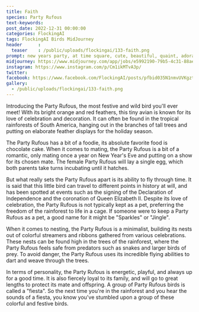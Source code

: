 ```yaml
---
title: Faith
species: Party Rufous
text-keywords: 
post_date: 2022-12-31 00:00:00
categories: FlockingAI
tags: FlockingAI Birds MidJourney 
header      :
  teaser    : /public/uploads/flockingai/133-faith.png
prompt: new years party, at time square, cute, beautiful, quaint, adorable, rainbow rufous BIRD, having a party on new years. manga
midjourney: https://www.midjourney.com/app/jobs/e5992190-79b5-4c31-88ae-685548dc11e3
instagram: https://www.instagram.com/p/Cm1ikMTvA3p/
twitter: 
facebook: https://www.facebook.com/FlockingAI/posts/pfbid035N1nmvUVKgztvXRiJ6PNSdJLAqnzGzxvLdntcP4TGQv7vBrh6yx1FeJC4EWduYgwl
gallery: 
  - /public/uploads/flockingai/133-faith.png
---
```


Introducing the Party Rufous, the most festive and wild bird you'll ever meet! With its bright orange and red feathers, this tiny avian is known for its love of celebration and decoration. It can often be found in the tropical rainforests of South America, hanging out in the branches of tall trees and putting on elaborate feather displays for the holiday season.

The Party Rufous has a bit of a foodie, its absolute favorite food is chocolate cake. When it comes to mating, the Party Rufous is a bit of a romantic, only mating once a year on New Year's Eve and putting on a show for its chosen mate. The female Party Rufous will lay a single egg, which both parents take turns incubating until it hatches.

But what really sets the Party Rufous apart is its ability to fly through time. It is said that this little bird can travel to different points in history at will, and has been spotted at events such as the signing of the Declaration of Independence and the coronation of Queen Elizabeth II. Despite its love of celebration, the Party Rufous is not typically kept as a pet, preferring the freedom of the rainforest to life in a cage. If someone were to keep a Party Rufous as a pet, a good name for it might be "Sparkles" or "Jingle".

When it comes to nesting, the Party Rufous is a minimalist, building its nests out of colorful streamers and ribbons gathered from various celebrations. These nests can be found high in the trees of the rainforest, where the Party Rufous feels safe from predators such as snakes and larger birds of prey. To avoid danger, the Party Rufous uses its incredible flying abilities to dart and weave through the trees.

In terms of personality, the Party Rufous is energetic, playful, and always up for a good time. It is also fiercely loyal to its family, and will go to great lengths to protect its mate and offspring. A group of Party Rufous birds is called a "fiesta". So the next time you're in the rainforest and you hear the sounds of a fiesta, you know you've stumbled upon a group of these colorful and festive birds.
